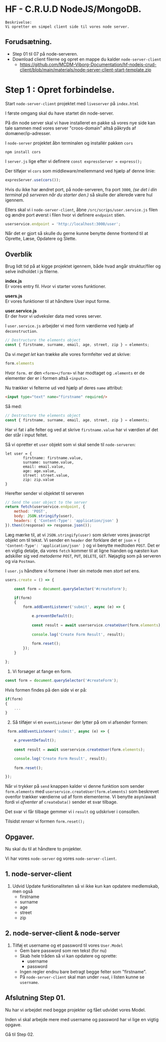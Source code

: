 
# HF - C.R.U.D NodeJS/MongoDB.

```
Beskrivelse: 
Vi opretter en simpel client side til vores node server.
```


## Forudsætning.

* Step 01 til 07 på node-serveren.
* Download client filerne og opret en mappe du kalder `node-server-client`
    * https://github.com/MCDM-Viborg-Documentation/hf-nodejs-crud-client/blob/main/materials/node-server-client-start-template.zip


# Step 1 : Opret forbindelse.

Start `node-server-client` projektet med `liveserver` på `index.html`

I første omgang skal du have startet din node-server.

På din node server skal vi have installeret en pakke så vores nye side kan tale sammen med vores server "croos-domain" altså påkryds af domæner/ip-adresser.

I `node-server` projektet åbn terminalen og installér pakken `cors`

```
npm install cors
```

I `server.js` lige efter vi definere `const expressServer = express();`

Der tilføjer vi `cors` som middleware/mellemmand ved hjælp af denne linie:

```JavaScript
expresServer.use(cors());
```



Hvis du ikke har ændret port, på node-serveren, fra port `3000`, *(se det i din terminal på serveren når du starter den.)* så skulle der allerede være hul igennem.

Ellers skal vi i `node-server-client`, åbne `/src/scrips/user.service.js` filen og ændre port øverst i filen hvor vi definere `endpoint` stien.

```JavaScript
userservice.endpoint = 'http://localhost:3000/user';
```
Når det er gjort så skulle du gerne kunne benytte denne frontend til at Oprette, Læse, Opdatere og Slette.

## Overblik

Brug lidt tid på at kigge projektet igennem, både hvad angår struktur/filer og selve indholdet i js filerne.

**index.js**    
Er vores entry fil. Hvor vi starter vores funktioner.

**users.js**    
Er vores funktioner til at håndtere User input forme.

**user.service.js**     
Er der hvor vi udveksler data med vores server.




I `user.service.js` arbejder vi med form værdierne ved hjælp af `deconstruction`.

```JavaScript
// Destructure the elements object
const { firstname, surname, email, age, street, zip } = elements;
```

Da vi *meget let* kan trække alle vores formfelter ved at skrive:

```JavaScript
form.elements
```
Hvor `form.` er den `<form></form>` vi har modtaget og `.elements` er de elementer der er i formen altså `<inputs>`.

Nu trækker vi felterne ud ved hjælp af deres `name` attribut:

```Html
<input type="text" name="firstname" required/>
```

Så med:
```JavaScript
// Destructure the elements object
const { firstname, surname, email, age, street, zip } = elements;
```
Har vi fat i alle felter og ved at skrive `firstname.value` har vi værdien af det der står i input feltet.

Så vi opretter et `user` objekt som vi skal sende til `node-serveren`:

```
let user = {
        firstname: firstname.value,
        surname: surname.value,
        email: email.value,
        age: age.value,
        street: street.value,
        zip: zip.value
}
```

Herefter sender vi objektet til serveren

```JavaScript
// Send the user object to the server
return fetch(userservice.endpoint, { 
    method: 'POST', 
    body: JSON.stringify(user), 
    headers: { 'Content-Type': 'application/json' } 
}).then((response) => response.json()); 
```

Læg mærke til, at vi `JSON.stringify(user)` som skriver vores javascript objekt om til tekst. Vi sender en `header` der forklare det er `json` = `{ 'Content-Type': 'application/json' }` og vi benytte medtoden `POST`. Det er en vigtig detalje, da vores `fetch` kommer til at ligne hianden og *næsten* kun adskiller sig ved *metoderne* `POST`, `PUT`, `DELETE`, `GET`. Nøjagtig som på serveren og via `Postman`.

I `user.js` håndtere vi formene i hver sin metode men *stort set* ens.

```JavaScript
users.create = () => {

    const form = document.querySelector('#createForm');

    if(form)
    {
        form.addEventListener('submit', async (e) => {

            e.preventDefault();
            
            const result = await userservice.createUser(form.elements);
      
            console.log('Create Form Result', result);
           
            form.reset();
        });
    }

};
```

1. Vi forsøger at fange en form.
```JavaScript
const form = document.querySelector('#createForm');
```

Hvis formen findes på den side vi er på:
```JavaScript
if(form)
{
    ...
}
```

2. Så tilføjer vi en `eventListener` der lytter på om vi afsender formen:
```JavaScript
 form.addEventListener('submit', async (e) => {

    e.preventDefault();
    
    const result = await userservice.createUser(form.elements);

    console.log('Create Form Result', result);
    
    form.reset();

});
```

Når vi trykker på `send` knappen kalder vi denne funktion som sender `form.elements`
med `userservice.createUser(form.elements)` som beskrevet ovenfor trækker værdierne ud af form elementerne. Vi benytte asyn/await fordi vi *afventer* af `createData()` sender et svar tilbage.

Det svar vi får tilbage gemmer vi i `result` og udskriver i consollen.

Tilsidst *renser* vi formen `form.reset();`

## Opgaver.

Nu skal du til at håndtere to projekter.

Vi har vores `node-server` og vores `node-server-client`.

## 1. node-server-client

1. Udvid Update funktionaliteten så vi ikke kun kan opdatere medlemskab, men også
    * firstname
    * surname
    * age
    * street
    * zip

## 2. node-server-client & node-server

1. Tilføj et username og et password til vores `User.Model`
    * Gem bare password som ren tekst (for nu)
    * Skab hele tråden så vi kan opdatere og oprette:
        * username
        * password
    * Ingen regler endnu bare betragt begge felter som "firstname".
    * På `node-server-client` skal man under `read`, i listen kunne se `username`.


## Afslutning Step 01.

Nu har vi arbejdet med begge projekter og fået udvidet vores Model.

Inden vi skal arbejde mere med username og password har vi lige en vigtig opgave.

Gå til Step 02.
